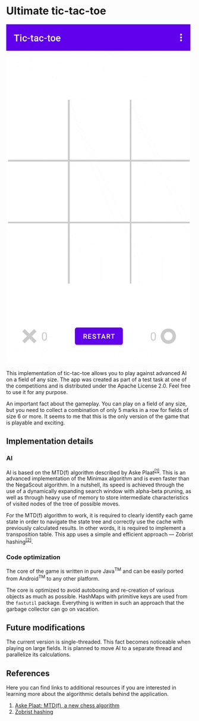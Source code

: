 # Ultimate tic-tac-toe

![logo](logo.gif)

This implementation of tic-tac-toe allows you to play against advanced AI on a field of any size. The app was created as
part of a test task at one of the competitions and is distributed under the Apache License 2.0. Feel free to use it for
any purpose.

An important fact about the gameplay. You can play on a field of any size, but you need to collect a combination of only
5 marks in a row for fields of size 6 or more. It seems to me that this is the only version of the game that is playable
and exciting.

## Implementation details

### AI

AI is based on the MTD(f) algorithm described by Aske Plaat<sup>[\[1\]](#references)</sup>. This is an advanced implementation of the Minimax algorithm
and is even faster than the NegaScout algorithm. In a nutshell, its speed is achieved through the use of a
dynamically expanding search window with alpha-beta pruning, as well as through heavy use of memory to store
intermediate characteristics of visited nodes of the tree of possible moves.

For the MTD(f) algorithm to work, it is required to clearly identify each game state in order to navigate the state tree
and correctly use the cache with previously calculated results. In other words, it is required to implement a 
transposition table. This app uses a simple and efficient approach — Zobrist hashing<sup>[\[2\]](#references)</sup>.

### Code optimization

The core of the game is written in pure Java<sup>TM</sup> and can be easily ported from Android<sup>TM</sup> to any 
other platform.

The core is optimized to avoid autoboxing and re-creation of various objects as much as possible. HashMaps with 
primitive keys are used from the `fastutil` package. Everything is written in such an approach that the garbage
collector can go on vacation.

## Future modifications

The current version is single-threaded. This fact becomes noticeable when playing on large fields. It is planned to move
AI to a separate thread and parallelize its calculations.

## References

Here you can find links to additional resources if you are interested in learning more about the algorithmic details 
behind the application.

1. [Aske Plaat: MTD(f), a new chess algorithm](https://people.csail.mit.edu/plaat/mtdf.html)
2. [Zobrist hashing](https://en.wikipedia.org/wiki/Zobrist_hashing)

